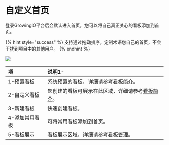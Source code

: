 # 自定义首页

登录GrowingIO平台后会默认进入首页，您可以将自己真正关心的看板添加到首页。

{% hint style="success" %}
支持通过拖动排序，定制术语您自己的首页，不会干扰到项目中的其他用户。
{% endhint %}

![](https://github.com/growingio/growingio-docs-v3/tree/d520f4a494f6c0635c83422f55c665597e79ee96/.gitbook/assets/image%20%28189%29.png)

| 项 | 说明1- |
| :--- | :--- |
| 1-预置看板 | 系统预置的看板，详细请参考[看板简介](overview.md#yu-zhi-kan-ban)。 |
| 2-自定义看板 | 您创建的看板可展示在此区域，详细请参考[看板简介](overview.md#zi-ding-yi-kan-ban)。 |
| 3-新建看板 | 快速创建看板。 |
| 4-添加常用看板 | 可将常用看板添加到首页。 |
| 5-看板展示 | 看板展示区域，详细请参考[看板管理](manage.md)。 |

